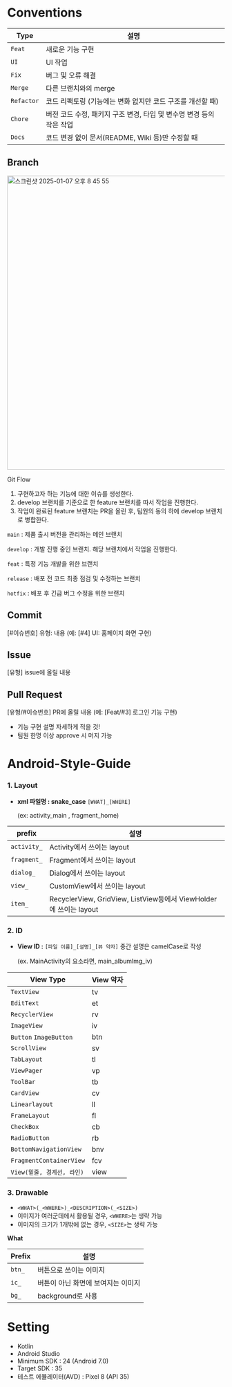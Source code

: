 # Conventions

|Type|설명|
|--|--|
|`Feat`|새로운 기능 구현|
|`UI`|UI 작업|
|`Fix`|버그 및 오류 해결|
|`Merge`|다른 브랜치와의 merge|
|`Refactor`|코드 리팩토링 (기능에는 변화 없지만 코드 구조를 개선할 때)|
|`Chore`|버전 코드 수정, 패키지 구조 변경, 타입 및 변수명 변경 등의 작은 작업|
|`Docs`|코드 변경 없이 문서(README, Wiki 등)만 수정할 때|

## Branch
<img width="680" alt="스크린샷 2025-01-07 오후 8 45 55" src="https://github.com/user-attachments/assets/c3bc45a2-8d00-429f-b1c0-32ef3b2ee492" />

Git Flow

1. 구현하고자 하는 기능에 대한 이슈를 생성한다.
2. develop 브랜치를 기준으로 한 feature 브랜치를 따서 작업을 진행한다.
3. 작업이 완료된 feature 브랜치는 PR을 올린 후, 팀원의 동의 하에 develop 브랜치로 병합한다.

`main` : 제품 출시 버전을 관리하는 메인 브랜치

`develop` : 개발 진행 중인 브랜치. 해당 브랜치에서 작업을 진행한다.

`feat` : 특정 기능 개발을 위한 브랜치

`release` : 배포 전 코드 최종 점검 및 수정하는 브랜치

`hotfix` : 배포 후 긴급 버그 수정을 위한 브랜치

## Commit
[#이슈번호] 유형: 내용 (예: [#4] UI: 홈페이지 화면 구현) 

## Issue
[유형] issue에 올릴 내용

## Pull Request
[유형/#이슈번호] PR에 올릴 내용 (예: [Feat/#3] 로그인 기능 구현)

- 기능 구현 설명 자세하게 적을 것!
- 팀원 한명 이상 approve 시 머지 가능


# Android-Style-Guide
### 1. Layout

* **xml 파일명 : snake_case** `[WHAT]_[WHERE]`
 
    (ex: activity_main , fragment_home)

|prefix|설명|
|--|--|
|`activity_`|Activity에서 쓰이는 layout|
|`fragment_`|Fragment에서 쓰이는 layout|
|`dialog_`|Dialog에서 쓰이는 layout|
|`view_`|CustomView에서 쓰이는 layout|
|`item_`|RecyclerView, GridView, ListView등에서 ViewHolder에 쓰이는 layout|

### 2. ID

* **View ID :** `[파일 이름]_[설명]_[뷰 약자]` 중간 설명은 camelCase로 작성

    (ex. MainActivity의 요소라면, main_albumlmg_iv)

|View Type|View 약자|
|--|--|
|`TextView`|tv|
|`EditText`|et|
|`RecyclerView`|rv|
|`ImageView`|iv|
|`Button` `ImageButton`|btn|
|`ScrollView`|sv|
|`TabLayout`|tl|
|`ViewPager`|vp|
|`ToolBar`|tb|
|`CardView`|cv|
|`Linearlayout`|ll|
|`FrameLayout`|fl|
|`CheckBox`|cb|
|`RadioButton`|rb|
|`BottomNavigationView`|bnv|
|`FragmentContainerView`|fcv|
|`View(밑줄, 경계선, 라인)`|view|

### 3. Drawable

* `<WHAT>(_<WHERE>)_<DESCRIPTION>(_<SIZE>)`
* 이미지가 여러군데에서 활용될 경우, `<WHERE>`는 생략 가능
* 이미지의 크기가 1개밖에 없는 경우, `<SIZE>`는 생략 가능

**What**

| Prefix | 설명 |
| ------------- | ------------- |
| `btn_` | 버튼으로 쓰이는 이미지 |
| `ic_` | 버튼이 아닌 화면에 보여지는 이미지 |
| `bg_` | background로 사용 |
  

# Setting
- Kotlin
- Android Studio
- Minimum SDK : 24 (Android 7.0)
- Target SDK : 35
- 테스트 에뮬레이터(AVD) : Pixel 8 (API 35)

